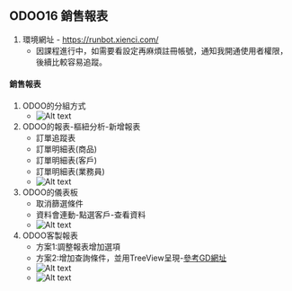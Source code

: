 ## ODOO16 銷售報表
1. 環境網址 - https://runbot.xienci.com/
   + 因課程進行中，如需要看設定再麻煩註冊帳號，通知我開通使用者權限，後續比較容易追蹤。
#### 銷售報表
1. ODOO的分組方式
   + ![Alt text](https://github.com/ksharry/odoo-repository/blob/main/pic/A2143.png?raw=true)
2. ODOO的報表-樞紐分析-新增報表
   + 訂單追蹤表
   + 訂單明細表(商品)
   + 訂單明細表(客戶)
   + 訂單明細表(業務員)
   + ![Alt text](https://github.com/ksharry/odoo-repository/blob/main/pic/A2147.png?raw=true)
3. ODOO的儀表板
   + 取消篩選條件
   + 資料會連動-點選客戶-查看資料
   + ![Alt text](https://github.com/ksharry/odoo-repository/blob/main/pic/A2146.png?raw=true)
4. ODOO客製報表
   + 方案1:調整報表增加選項
   + 方案2:增加查詢條件，並用TreeView呈現-[參考GD網址](http://60.250.59.22:8099/)
   + ![Alt text](https://github.com/ksharry/odoo-repository/blob/main/pic/A2145.png?raw=true)
   + ![Alt text](https://github.com/ksharry/odoo-repository/blob/main/pic/A2148.png?raw=true)
